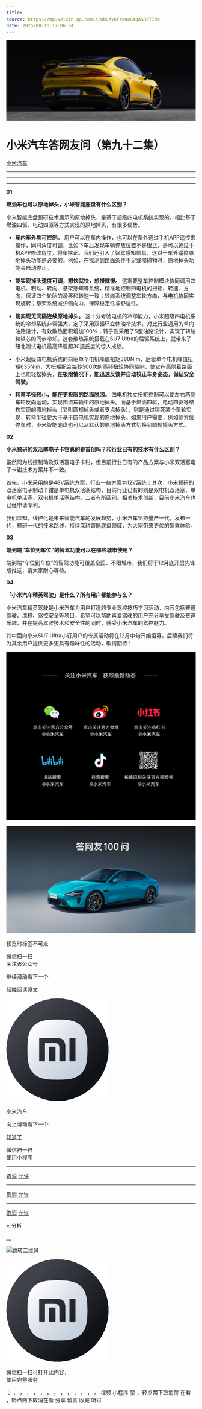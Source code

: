 ```yaml
---
title: 
source: https://mp.weixin.qq.com/s/nbLXVoFra0oG4qASDdTINA
date: 2025-08-10 17:06:24
---
```


![cover_image](images/img_7b10dc41.jpg)


#  小米汽车答网友问（第九十二集）


[ 小米汽车 ](<javascript:void\(0\);>)

______

****  
****

****01****

**燃油车也可以原地掉头，小米智能底盘有什么区别？**

小米智能底盘预研技术展示的原地掉头，是基于超级四电机系统实现的。相比基于燃油四驱、电动四驱等方式实现的原地掉头，有很多优势。

  * **车内车外均可控制。** 用户可以在车内操作，也可以在车外通过手机APP遥控来操作，同时角度可调，比如下车后发现车辆停放位置不是很正，是可以通过手机APP修改角度，将车摆正。我们还引入了智驾感知信息，这对于车外遥控原地掉头功能是必要的。例如，在探测到路面条件不足或障碍物时，原地掉头功能会自动停止。

  * **能实现掉头速度可调，想快就快，想慢就慢。** 这需要整车控制模块协同调用四电机、制动、转向、悬架感知等系统，精准地控制四电机的扭矩、转速、方向，保证四个轮胎的滑移和转速一致；转向系统调整车轮方向，与电机协同实现旋转；悬架系统减少侧向力，保障稳定性与舒适性。

  * **能实现无间隔连续原地掉头。** 这十分考验电机的冷却能力，小米超级四电机系统的冷却系统非常强大，定子采用双循环立体油冷技术，对比行业通用的单向油路设计，有效散热面积增加100%；转子则采用了S型油路设计，实现了转轴和铁芯的同步冷却。这套散热系统搭载在SU7 Ultra的后驱系统上，就带来了纽北测试电机最高降温超30摄氏度的惊人成绩。

  * 小米超级四电机系统的前驱单个电机峰值扭矩380N·m，后驱单个电机峰值扭矩635N·m，大扭矩配合每秒500次的高频扭矩协同控制，使它在高附着路面上也能轻松掉头，**在极限情况下，能迅速反馈并自动校正车身姿态，保证安全驾驶。**

  * **转弯半径较小，能在更极限的路面脱困。** 四电机独立扭矩控制可以使左右两侧车轮反向运动，实现围绕车辆中的原地掉头。而基于燃油四驱，电动四驱等结构实现的原地掉头（又叫圆规掉头或者支点掉头），则是通过锁死某个车轮实现，转弯半径要大于基于四电机实现的原地掉头。如果用户需要，例如侧方位停车时，小米智能底盘也可以从默认的原地掉头方式切换到圆规掉头方式。

  

**02**

**小米预研的双活塞电子卡钳真的是首创吗？和行业已有的技术有什么区别？**

虽然同为线控制动及双活塞电子卡钳，但目前行业已有的产品方案与小米双活塞电子卡钳技术方案并不一致。

首先，小米采用的是48V系统方案，行业一些方案为12V系统；其次，小米预研的双活塞电子制动卡钳是单电机双活塞结构，目前行业已有的则是双电机双活塞、单电机单活塞、双电机单活塞结构，二者有所区别。相关技术创新，目前小米汽车也已经申请专利。

我们深知，线控化是未来智能汽车的发展趋势，小米汽车坚持量产一代，发布一代，预研一代的技术路线，持续深耕智能底盘领域，为大家带来更优的驾乘体验。

  

**03**

**端到端“车位到车位”的智驾功能可以在哪些城市使用？**

端到端“车位到车位”的智驾功能可覆盖全国、不限城市，我们将于12月底开启先锋版推送，请大家耐心等待。

  

**04**

**「小米汽车精英驾驶」是什么？所有用户都能参与么？**

小米汽车精英驾驶是小米汽车为用户打造的专业驾控技巧学习活动，内容包括赛道驾驶、漂移、驾控安全等项目，希望可以帮助喜爱驾驶的用户充分享受驾驶及赛道乐趣，并在提高驾驶技术和安全性的同时，感受小米汽车的驾控魅力。

其中面向小米SU7 Ultra小订用户的专属活动将在12月中旬开始招募。后续我们将为其余用户提供更多更具有趣味性的活动，敬请期待！

  

![img_1c3b5537.jpg](images/img_1c3b5537.jpg)

![img_61052fb0.jpg](images/img_61052fb0.jpg)

[](<>)[](<>)

预览时标签不可点

微信扫一扫  
关注该公众号

继续滑动看下一个

轻触阅读原文

![img_97d833da.jpg](images/img_97d833da.jpg)

小米汽车 

向上滑动看下一个

[知道了](<javascript:;>)

微信扫一扫  
使用小程序

****

[取消](<javascript:void\(0\);>) [允许](<javascript:void\(0\);>)

****

[取消](<javascript:void\(0\);>) [允许](<javascript:void\(0\);>)

****

[取消](<javascript:void\(0\);>) [允许](<javascript:void\(0\);>)

× 分析

__

![跳转二维码]()

![作者头像](images/img_97d833da.jpg)

微信扫一扫可打开此内容，  
使用完整服务

： ， ， ， ， ， ， ， ， ， ， ， ， 。 视频 小程序 赞 ，轻点两下取消赞 在看 ，轻点两下取消在看 分享 留言 收藏 听过